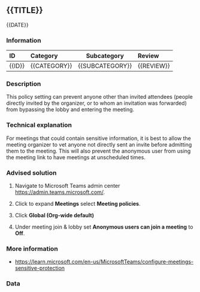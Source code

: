 ## {{TITLE}}

{{DATE}}

###  Information

| ID     | Category     | Subcategory     | Review     |
| :----- | :----------- | --------------- | :--------- |
| {{ID}} | {{CATEGORY}} | {{SUBCATEGORY}} | {{REVIEW}} |

### Description

This policy setting can prevent anyone other than invited attendees (people directly invited by the organizer, or to whom an invitation was forwarded) from bypassing the lobby and entering the meeting.

### Technical explanation

For meetings that could contain sensitive information, it is best to allow the meeting organizer to vet anyone not directly sent an invite before admitting them to the meeting. This will also prevent the anonymous user from using the meeting link to have meetings at unscheduled times.

### Advised solution

1. Navigate to Microsoft Teams admin center https://admin.teams.microsoft.com/.

2. Click to expand **Meetings** select **Meeting policies**.

3. Click **Global (Org-wide default)**

4. Under meeting join & lobby set **Anonymous users can join a meeting** to **Off**.


### More information

- https://learn.microsoft.com/en-us/MicrosoftTeams/configure-meetings-sensitive-protection

### Data